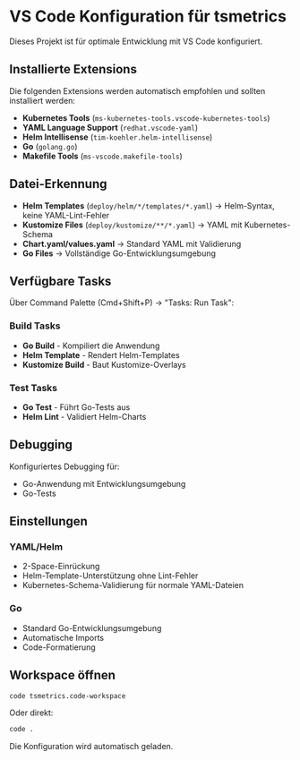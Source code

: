 # VS Code Konfiguration für tsmetrics

Dieses Projekt ist für optimale Entwicklung mit VS Code konfiguriert.

## Installierte Extensions

Die folgenden Extensions werden automatisch empfohlen und sollten installiert werden:

- **Kubernetes Tools** (`ms-kubernetes-tools.vscode-kubernetes-tools`)
- **YAML Language Support** (`redhat.vscode-yaml`)
- **Helm Intellisense** (`tim-koehler.helm-intellisense`)
- **Go** (`golang.go`)
- **Makefile Tools** (`ms-vscode.makefile-tools`)

## Datei-Erkennung

- **Helm Templates** (`deploy/helm/*/templates/*.yaml`) → Helm-Syntax, keine YAML-Lint-Fehler
- **Kustomize Files** (`deploy/kustomize/**/*.yaml`) → YAML mit Kubernetes-Schema
- **Chart.yaml/values.yaml** → Standard YAML mit Validierung
- **Go Files** → Vollständige Go-Entwicklungsumgebung

## Verfügbare Tasks

Über Command Palette (Cmd+Shift+P) → "Tasks: Run Task":

### Build Tasks

- **Go Build** - Kompiliert die Anwendung
- **Helm Template** - Rendert Helm-Templates
- **Kustomize Build** - Baut Kustomize-Overlays

### Test Tasks

- **Go Test** - Führt Go-Tests aus
- **Helm Lint** - Validiert Helm-Charts

## Debugging

Konfiguriertes Debugging für:

- Go-Anwendung mit Entwicklungsumgebung
- Go-Tests

## Einstellungen

### YAML/Helm

- 2-Space-Einrückung
- Helm-Template-Unterstützung ohne Lint-Fehler
- Kubernetes-Schema-Validierung für normale YAML-Dateien

### Go

- Standard Go-Entwicklungsumgebung
- Automatische Imports
- Code-Formatierung

## Workspace öffnen

```bash
code tsmetrics.code-workspace
```

Oder direkt:

```bash
code .
```

Die Konfiguration wird automatisch geladen.
